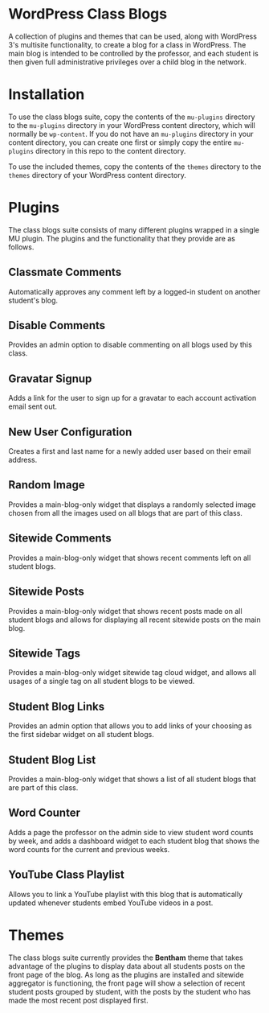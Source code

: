 
WordPress Class Blogs
=====================

A collection of plugins and themes that can be used, along with WordPress 3's
multisite functionality, to create a blog for a class in WordPress.  The main
blog is intended to be controlled by the professor, and each student is then
given full administrative privileges over a child blog in the network.

Installation
============

To use the class blogs suite, copy the contents of the `mu-plugins` directory
to the `mu-plugins` directory in your WordPress content directory, which will
normally be `wp-content`.  If you do not have an `mu-plugins` directory in your
content directory, you can create one first or simply copy the entire `mu-plugins`
directory in this repo to the content directory.

To use the included themes, copy the contents of the `themes` directory to
the `themes` directory of your WordPress content directory.

Plugins
=======

The class blogs suite consists of many different plugins wrapped in a single
MU plugin.  The plugins and the functionality that they provide are as follows.

Classmate Comments
------------------
Automatically approves any comment left by a logged-in student on another student's blog.

Disable Comments
----------------
Provides an admin option to disable commenting on all blogs used by this class.

Gravatar Signup
---------------
Adds a link for the user to sign up for a gravatar to each account activation email sent out.

New User Configuration
----------------------
Creates a first and last name for a newly added user based on their email address.

Random Image
------------
Provides a main-blog-only widget that displays a randomly selected image chosen from all the images used on all blogs that are part of this class.

Sitewide Comments
-----------------
Provides a main-blog-only widget that shows recent comments left on all student blogs.

Sitewide Posts
--------------
Provides a main-blog-only widget that shows recent posts made on all student blogs and allows for displaying all recent sitewide posts on the main blog.

Sitewide Tags
-------------
Provides a main-blog-only widget sitewide tag cloud widget, and allows all usages of a single tag on all student blogs to be viewed.

Student Blog Links
------------------
Provides an admin option that allows you to add links of your choosing as the first sidebar widget on all student blogs.

Student Blog List
-----------------
Provides a main-blog-only widget that shows a list of all student blogs that are part of this class.

Word Counter
------------
Adds a page the professor on the admin side to view student word counts by week, and adds a dashboard widget to each student blog that shows the word counts for the current and previous weeks.

YouTube Class Playlist
----------------------
Allows you to link a YouTube playlist with this blog that is automatically updated whenever students embed YouTube videos in a post.

Themes
======

The class blogs suite currently provides the **Bentham** theme that takes advantage of the
plugins to display data about all students posts on the front page of the blog.
As long as the plugins are installed and sitewide aggregator is functioning,
the front page will show a selection of recent student posts grouped by student,
with the posts by the student who has made the most recent post displayed first.
